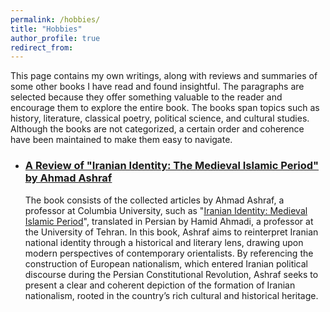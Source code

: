 ```yaml
---
permalink: /hobbies/
title: "Hobbies"
author_profile: true
redirect_from: 
---
```

This page contains my own writings, along with reviews and summaries of some other books I have read and found insightful. The paragraphs are selected because they offer something valuable to the reader and encourage them to explore the entire book. The books span topics such as history, literature, classical poetry, political science, and cultural studies. Although the books are not categorized, a certain order and coherence have been maintained to make them easy to navigate.

* ### [A Review of "Iranian Identity: The Medieval Islamic Period" by Ahmad Ashraf](/files/Iranian_Identity.pdf)
  The book consists of the collected articles by Ahmad Ashraf, a professor at Columbia University, such as "[Iranian Identity: Medieval Islamic Period](https://www.iranicaonline.org/articles/iranian-identity-iii-medieval-islamic-period)", translated in Persian by Hamid Ahmadi, a professor at the University of Tehran. In this book, Ashraf aims to reinterpret Iranian national identity through a historical and literary lens, drawing upon modern perspectives of contemporary orientalists. By referencing the construction of European nationalism, which entered Iranian political discourse during the Persian Constitutional Revolution, Ashraf seeks to present a clear and coherent depiction of the formation of Iranian nationalism, rooted in the country’s rich cultural and historical heritage.
